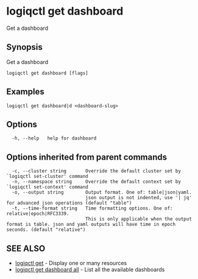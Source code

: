 # logiqctl get dashboard

Get a dashboard

## Synopsis

Get a dashboard

```text
logiqctl get dashboard [flags]
```

## Examples

```text
logiqctl get dashboard|d <dashboard-slug>
```

## Options

```text
  -h, --help   help for dashboard
```

## Options inherited from parent commands

```text
  -c, --cluster string       Override the default cluster set by `logiqctl set-cluster' command
  -n, --namespace string     Override the default context set by `logiqctl set-context' command
  -o, --output string        Output format. One of: table|json|yaml. 
                             json output is not indented, use '| jq' for advanced json operations (default "table")
  -t, --time-format string   Time formatting options. One of: relative|epoch|RFC3339. 
                             This is only applicable when the output format is table. json and yaml outputs will have time in epoch seconds. (default "relative")
```

## SEE ALSO

* [logiqctl get](logiqctl_get.md)     - Display one or many resources
* [logiqctl get dashboard all](logiqctl_get_dashboard_all.md)     - List all the available dashboards

